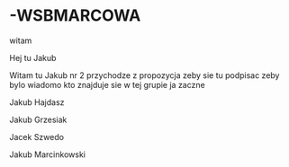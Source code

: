 # -WSBMARCOWA
witam 



Hej tu Jakub

Witam tu Jakub nr 2 przychodze z propozycja zeby sie tu podpisac zeby bylo wiadomo kto znajduje sie w tej grupie
ja zaczne

Jakub Hajdasz

Jakub Grzesiak

Jacek Szwedo

Jakub Marcinkowski

